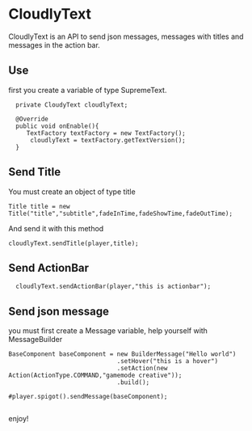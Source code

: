 # CloudlyText
CloudlyText is an API to send json messages, messages with titles and messages in the action bar.

## Use
first you create a variable of type SupremeText.

```
  private CloudyText cloudlyText;
  
  @Override
  public void onEnable(){
     TextFactory textFactory = new TextFactory();
      cloudlyText = textFactory.getTextVersion();
  }
```

## Send Title 

You must create an object of type title

```  
Title title = new Title("title","subtitle",fadeInTime,fadeShowTime,fadeOutTime);
```  
And send it with this method
```  
cloudlyText.sendTitle(player,title);
```

## Send ActionBar

```
  cloudlyText.sendActionBar(player,"this is actionbar");
```

## Send json message
you must first create a Message variable, help yourself with MessageBuilder

```
BaseComponent baseComponent = new BuilderMessage("Hello world")
                              .setHover("this is a hover")
                              .setAction(new Action(ActionType.COMMAND,"gamemode creative"));
                              .build();
                              
#player.spigot().sendMessage(baseComponent);     
                          
```
enjoy!


